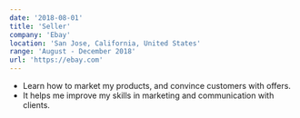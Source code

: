 ```yaml
---
date: '2018-08-01'
title: 'Seller'
company: 'Ebay'
location: 'San Jose, California, United States'
range: 'August - December 2018'
url: 'https://ebay.com'
---
```


- Learn how to market my products, and convince customers with offers.
- It helps me improve my skills in marketing and communication with clients.
